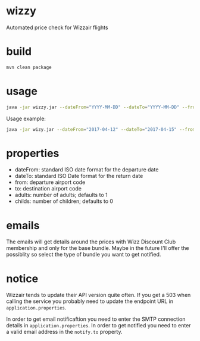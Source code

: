 # wizzy
Automated price check for Wizzair flights

# build
```bash
mvn clean package
```

# usage
```bash
java -jar wizzy.jar --dateFrom="YYYY-MM-DD" --dateTo="YYYY-MM-DD" --from="AIRPORT_CODE" --to="AIRPORT_CODE" --adults=XXX --childs=XXX
```

Usage example:

```bash
java -jar wizy.jar --dateFrom="2017-04-12" --dateTo="2017-04-15" --from="CLJ" --to="BCN" --adults=2
```
# properties
- dateFrom: standard ISO date format for the departure date
- dateTo: standard ISO Date format for the return date
- from: departure airport code
- to: destination airport code
- adults: number of adults; defaults to 1
- childs: number of children; defaults to 0

# emails
The emails will get details around the prices with Wizz Discount Club membership and only for the base bundle. Maybe in the future I'll offer the possiblity so select the type of bundle you want to get notified.

# notice
Wizzair tends to update their API version quite often. If you get a 503 when calling the service you probably need to update the endpoint URL in ```application.properties```.

In order to get email notificaftion you need to enter the SMTP connection details in ```application.properties```. In order to get notified you need to enter a valid email address in the ```notify.to``` property.

